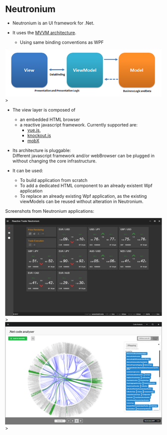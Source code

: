 # Neutronium


* Neutronium is an UI framework for .Net.

* It uses the [MVVM architecture](https://www.wikiwand.com/en/Model%E2%80%93view%E2%80%93viewmodel).
  * Using same binding conventions as WPF

<img src="../images/mvvm.png" width="650px">><br>


* The view layer is composed of
  * an embedded HTML browser
  * a reactive javascript framework. Currently supported are: 
    * [vue.js](https://vuejs.org/), 
    * [knockout.js](https://knockoutjs.com/)
    * [mobX](https://mobx.js.org/)

* Its architecture is pluggable:<br/>
   Different javascript framework and/or webBrowser can be plugged in without changing the core infrastructure.


* It can be used:
  * To build application from scratch
  * To add a dedicated HTML component to an already existent Wpf application
  * To replace an already existing Wpf application, as the existing viewModels can be reused without alteration in Neutronium.


Screenshots from Neutronium applications:

<img src="../images/examples/reactive-trader.gif" width="650px">><br>
<img src="../images/examples/codedependency.png" width="650px">><br>
